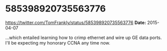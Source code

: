 # 585398920735563776
https://twitter.com/TomFrankly/status/585398920735563776
**Date:** 2015-04-07

...which entailed learning how to crimp ethernet and wire up GE data ports. I'll be expecting my honorary CCNA any time now.
